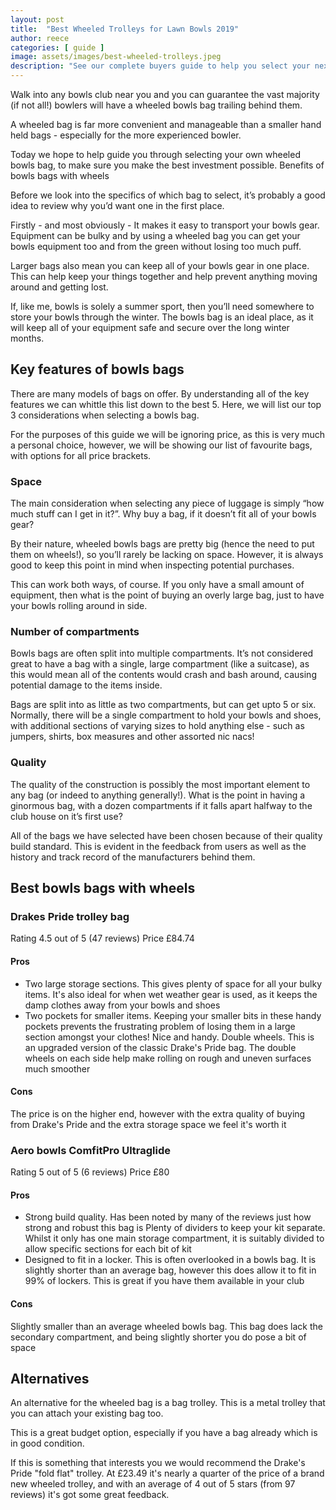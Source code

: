 ```yaml
---
layout: post
title:  "Best Wheeled Trolleys for Lawn Bowls 2019"
author: reece
categories: [ guide ]
image: assets/images/best-wheeled-trolleys.jpeg
description: "See our complete buyers guide to help you select your next bowls bag."
---
```


Walk into any bowls club near you and you can guarantee the vast majority (if not all!) bowlers will have a wheeled bowls bag trailing behind them.

A wheeled bag is far more convenient and manageable than a smaller hand held bags - especially for the more experienced bowler. 

Today we hope to help guide you through selecting your own wheeled bowls bag, to make sure you make the best investment possible.
Benefits of bowls bags with wheels

Before we look into the specifics of which bag to select, it’s probably a good idea to review why you’d want one in the first place.

Firstly - and most obviously - It makes it easy to transport your bowls gear. Equipment can be bulky and by using a wheeled bag you can get your bowls equipment too and from the green without losing too much puff.

Larger bags also mean you can keep all of your bowls gear in one place. This can help keep your things together and help prevent anything moving around and getting lost.

If, like me, bowls is solely a summer sport, then you’ll need somewhere to store your bowls through the winter. The bowls bag is an ideal place, as it will keep all of your equipment safe and secure over the long winter months.

## Key features of bowls bags

There are many models of bags on offer. By understanding all of the key features we can whittle this list down to the best 5. Here, we will list our top 3 considerations when selecting a bowls bag. 

For the purposes of this guide we will be ignoring price, as this is very much a personal choice, however, we will be showing our list of favourite bags, with options for all price brackets.

### Space

The main consideration when selecting any piece of luggage is simply “how much stuff can I get in it?”. Why buy a bag, if it doesn’t fit all of your bowls gear?

By their nature, wheeled bowls bags are pretty big (hence the need to put them on wheels!), so you’ll rarely be lacking on space. However, it is always good to keep this point in mind when inspecting potential purchases.

This can work both ways, of course. If you only have a small amount of equipment, then what is the point of buying an overly large bag, just to have your bowls rolling around in side.

### Number of compartments

Bowls bags are often split into multiple compartments. It’s not considered great to have a bag with a single, large compartment (like a suitcase), as this would mean all of the contents would crash and bash around, causing potential damage to the items inside.

Bags are split into as little as two compartments, but can get upto 5 or six. Normally, there will be a single compartment to hold your bowls and shoes, with additional sections of varying sizes to hold anything else - such as jumpers, shirts, box measures and other assorted nic nacs!

### Quality

The quality of the construction is possibly the most important element to any bag (or indeed to anything generally!). What is the point in having a ginormous bag, with a dozen compartments if it falls apart halfway to the club house on it’s first use?

All of the bags we have selected have been chosen because of their quality build standard. This is evident in the feedback from users as well as the history and track record of the manufacturers behind them.

## Best bowls bags with wheels

### Drakes Pride trolley bag

Rating 4.5 out of 5 (47 reviews)
Price £84.74

#### Pros

* Two large storage sections. This gives plenty of space for all your bulky items. It's also ideal for when wet weather gear is used, as it keeps the damp clothes away from your bowls and shoes
* Two pockets for smaller items. Keeping your smaller bits in these handy pockets prevents the frustrating problem of losing them in a large section amongst your clothes! Nice and handy.
Double wheels. This is an upgraded version of the classic Drake's Pride bag. The double wheels on each side help make rolling on rough and uneven surfaces much smoother

#### Cons

The price is on the higher end, however with the extra quality of buying from Drake's Pride and the extra storage space we feel it's worth it

### Aero bowls ComfitPro Ultraglide

Rating 5 out of 5 (6 reviews)
Price £80

#### Pros

* Strong build quality. Has been noted by many of the reviews just how strong and robust this bag is
Plenty of dividers to keep your kit separate. Whilst it only has one main storage compartment, it is suitably divided to allow specific sections for each bit of kit 
* Designed to fit in a locker. This is often overlooked in a bowls bag. It is slightly shorter than an average bag, however this does allow it to fit in 99% of lockers. This is great if you have them available in your club

#### Cons

Slightly smaller than an average wheeled bowls bag. This bag does lack the secondary compartment, and being slightly shorter you do pose a bit of space

## Alternatives

An alternative for the wheeled bag is a bag trolley. This is a metal trolley that you can attach your existing bag too. 

This is a great budget option, especially if you have a bag already which is in good condition.

If this is something that interests you we would recommend the Drake's Pride "fold flat" trolley. At £23.49 it's nearly a quarter of the price of a brand new wheeled trolley, and with an average of 4 out of 5 stars (from 97 reviews) it's got some great feedback.




